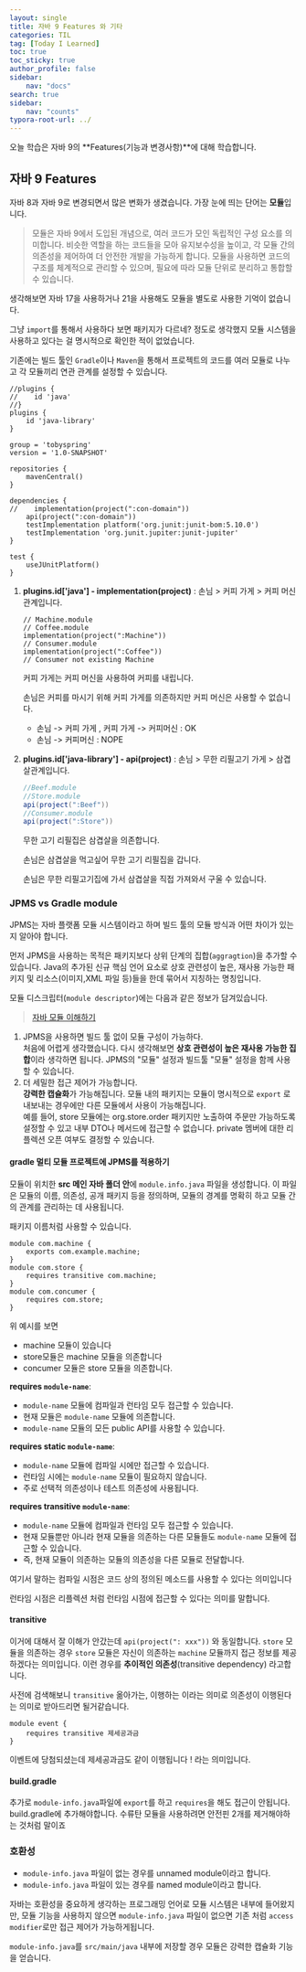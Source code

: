 ```yaml
---
layout: single
title: 자바 9 Features 와 기타
categories: TIL
tag: [Today I Learned]
toc: true
toc_sticky: true
author_profile: false
sidebar:
    nav: "docs"
search: true
sidebar:
    nav: "counts"
typora-root-url: ../
---
```


  

오늘 학습은 자바 9의 **Features(기능과 변경사항)**에 대해 학습합니다.

## 자바 9 Features

자바 8과 자바 9로 변경되면서 많은 변화가 생겼습니다. 가장 눈에 띄는 단어는 **모듈**입니다. 

> 모듈은 자바 9에서 도입된 개념으로, 여러 코드가 모인 독립적인 구성 요소를 의미합니다. 비슷한 역할을 하는 코드들을 모아 유지보수성을 높이고, 각 모듈 간의 의존성을 제어하여 더 안전한 개발을 가능하게 합니다. 모듈을 사용하면 코드의 구조를 체계적으로 관리할 수 있으며, 필요에 따라 모듈 단위로 분리하고 통합할 수 있습니다.

생각해보면 자바 17을 사용하거나 21을 사용해도 모듈을 별도로 사용한 기억이 없습니다.

그냥 `import`를 통해서 사용하다 보면 패키지가 다르네? 정도로 생각했지 모듈 시스템을 사용하고 있다는 걸 명시적으로 확인한 적이 없었습니다.  

기존에는 빌드 툴인 `Gradle`이나 `Maven`을 통해서 프로젝트의 코드를 여러 모듈로 나누고 각 모듈끼리 연관 관계를 설정할 수 있습니다.

```
//plugins {
//    id 'java'
//}
plugins {
    id 'java-library'
}

group = 'tobyspring'
version = '1.0-SNAPSHOT'

repositories {
    mavenCentral()
}

dependencies {
//    implementation(project(":con-domain"))
    api(project(":con-domain")) 
    testImplementation platform('org.junit:junit-bom:5.10.0')
    testImplementation 'org.junit.jupiter:junit-jupiter'
}

test {
    useJUnitPlatform()
}
```

1. **plugins.id['java'] - implementation(project)** : 손님 > 커피 가게 > 커피 머신 관계입니다.

   ```
   // Machine.module
   // Coffee.module
   implementation(project(":Machine"))
   // Consumer.module
   implementation(project(":Coffee"))
   // Consumer not existing Machine
   ```

   커피 가게는 커피 머신을 사용하여 커피를 내립니다.

   손님은 커피를 마시기 위해 커피 가게를 의존하지만 커피 머신은 사용할 수 없습니다.

   + 손님 ->  커피 가게 , 커피 가게 -> 커피머신 : OK
   + 손님 -> 커피머신 : NOPE

2. **plugins.id['java-library'] - api(project)** : 손님 > 무한 리필고기 가게 > 삼겹살관계입니다.

   ```java
   //Beef.module
   //Store.module
   api(project(":Beef")) 
   //Consumer.module
   api(project(":Store")) 
   ```

   무한 고기 리필집은 삼겹살을 의존합니다.

   손님은 삼겹살을 먹고싶어 무한 고기 리필집을 갑니다.

   손님은 무한 리필고기집에 가서 삼겹살을 직접 가져와서 구울 수 있습니다.

### JPMS vs Gradle module

JPMS는 자바 플랫폼 모듈 시스템이라고 하며 빌드 툴의 모듈 방식과 어떤 차이가 있는지 알아야 합니다.

먼저 JPMS을 사용하는 목적은 패키지보다 상위 단계의 집합(`aggragtion`)을 추가할 수 있습니다. Java의 추가된 신규 핵심 언어 요소로 상호 관련성이 높은, 재사용 가능한 패키지 및 리소스(이미지,XML 파일 등)들을 한데 묶어서 지칭하는 명칭입니다.

모듈 디스크립터(`module descriptor`)에는 다음과 같은 정보가 담겨있습니다.

> [자바 모듈 이해하기](https://www.oracle.com/kr/corporate/features/understanding-java-9-modules.html)

1. JPMS을 사용하면 빌드 툴 없이 모듈 구성이 가능하다.  
   처음에 어렵게 생각했습니다. 다시 생각해보면 **상호 관련성이 높은 재사용 가능한  집합**이라 생각하면 됩니다.
   JPMS의 "모듈" 설정과 빌드툴 "모듈" 설정을 함께 사용할 수 있습니다.
2. 더 세밀한 접근 제어가 가능합니다.  
   **강력한 캡슐화**가 가능해집니다. 모듈 내의 패키지는 모듈이 명시적으로 `export` 로 내보내는 경우에만 다른 모듈에서 사용이 가능해집니다.   
   예를 들어, store 모듈에는 org.store.order 패키지만 노출하여 주문만 가능하도록 설정할 수 있고 내부 DTO나 메서드에 접근할 수 없습니다. private 멤버에 대한 리플렉션 오픈 여부도 결정할 수 있습니다.

#### gradle 멀티 모듈 프로젝트에 JPMS를 적용하기

모듈이 위치한 **src 메인 자바 폴더 안**에 `module.info.java` 파일을 생성합니다. 이 파일은 모듈의 이름, 의존성, 공개 패키지 등을 정의하며, 모듈의 경계를 명확히 하고 모듈 간의 관계를 관리하는 데 사용됩니다.  

패키지 이름처럼 사용할 수 있습니다.

```
module com.machine {
    exports com.example.machine;
}
module com.store {
    requires transitive com.machine;
}
module com.concumer {
    requires com.store;
}
```

위 예시를 보면 

+ machine 모듈이 있습니다
+ store모듈은 machine 모듈을 의존합니다 
+ concumer 모듈은 store 모듈을 의존합니다.

**requires `module-name`**:

- `module-name` 모듈에 컴파일과 런타임 모두 접근할 수 있습니다.
- 현재 모듈은 `module-name` 모듈에 의존합니다.
- `module-name` 모듈의 모든 public API를 사용할 수 있습니다.

**requires static `module-name`**:

- `module-name` 모듈에 컴파일 시에만 접근할 수 있습니다.
- 런타임 시에는 `module-name` 모듈이 필요하지 않습니다.
- 주로 선택적 의존성이나 테스트 의존성에 사용됩니다.

**requires transitive `module-name`**:

- `module-name` 모듈에 컴파일과 런타임 모두 접근할 수 있습니다.
- 현재 모듈뿐만 아니라 현재 모듈을 의존하는 다른 모듈들도 `module-name` 모듈에 접근할 수 있습니다.
- 즉, 현재 모듈이 의존하는 모듈의 의존성을 다른 모듈로 전달합니다.

여기서 말하는 컴파일 시점은 코드 상의 정의된 메소드를 사용할 수 있다는 의미입니다

런타임 시점은 리플렉션 처럼 런타임 시점에 접근할 수 있다는 의미를 말합니다.

#### transitive

이거에 대해서 잘 이해가 안갔는데 `api(project(": xxx"))` 와 동일합니다.
`store` 모듈을 의존하는 경우 `store` 모듈은 자신이 의존하는 `machine` 모듈까지 접근 정보를 제공하겠다는 의미입니다.
이런 경우를 **추이적인 의존성**(transitive dependency) 라고합니다.  

사전에 검색해보니 `transitive` 옮아가는, 이행하는 이라는 의미로 의존성이 이행된다 는 의미로 받아드리면 될거같습니다.

```
module event {
	requires transitive 제세공과금
}
```

이벤트에 당첨되셨는데 제세공과금도 같이 이행됩니다 ! 라는 의미입니다.



#### build.gradle

추가로 `module-info.java`파일에 `export`를 하고 `requires`을 해도 접근이 안됩니다.  
build.gradle에 추가해야합니다. 수류탄 모듈을 사용하려면 안전핀 2개를 제거해야하는 것처럼 말이죠



### 호환성

+ `module-info.java` 파일이 없는 경우를 unnamed module이라고 합니다. 
+ `module-info.java` 파일이 있는 경우를 named module이라고 합니다. 

자바는 호환성을 중요하게 생각하는 프로그래밍 언어로 모듈 시스템은 내부에 들어왔지만, 모듈 기능을 사용하지 않으면 `module-info.java` 파일이 없으면 기존 처럼 `access modifier`로만 접근 제어가 가능하게됩니다.

`module-info.java`를 `src/main/java` 내부에 저장할 경우 모듈은 강력한 캡슐화 기능을 얻습니다.
















